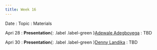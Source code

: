```yaml
---
title: Week 16
---
```


Date
: Topic
  : Materials

Apri 28
: **Presentation**{: .label .label-green }[Adewale Adegboyega](#)
  : TBD

Apri 30
: **Presentation**{: .label .label-green }[Denny Landika](#)
  : TBD

